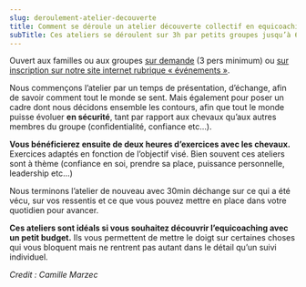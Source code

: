 ```yaml
---
slug: deroulement-atelier-decouverte
title: Comment se déroule un atelier découverte collectif en equicoaching ?
subTitle: Ces ateliers se déroulent sur 3h par petits groupes jusqu’à 6 personnes.
---
```

Ouvert aux familles ou aux groupes [sur demande](/contact) (3 pers minimum) ou [sur inscription sur notre site internet rubrique « événements »](/events).

Nous commençons l’atelier par un temps de présentation, d’échange, afin de savoir comment tout le monde se sent. Mais également pour poser un cadre dont nous décidons ensemble les contours, afin que tout le monde puisse évoluer **en sécurité**, tant par rapport aux chevaux qu’aux autres membres du groupe (confidentialité, confiance etc…).

**Vous bénéficierez ensuite de deux heures d’exercices avec les chevaux.** Exercices adaptés en fonction de l’objectif visé. Bien souvent ces ateliers sont à thème (confiance en soi, prendre sa place, puissance personnelle, leadership etc…)

Nous terminons l’atelier de nouveau avec 30min déchange sur ce qui a été vécu, sur vos ressentis et ce que vous pouvez mettre en place dans votre quotidien pour avancer.

**Ces ateliers sont idéals si vous souhaitez découvrir l’equicoaching avec un petit budget.** Ils vous permettent de mettre le doigt sur certaines choses qui vous bloquent mais ne rentrent pas autant dans le détail qu’un suivi individuel.

*Credit : Camille Marzec*